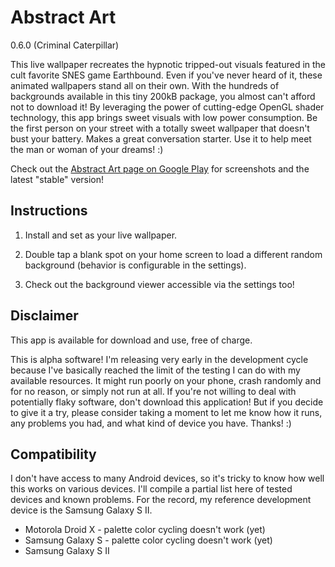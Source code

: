 Abstract Art
============

0.6.0 (Criminal Caterpillar)

This live wallpaper recreates the hypnotic tripped-out visuals featured in the cult favorite SNES game Earthbound. Even if you've never heard of it, these animated wallpapers stand all on their own. With the hundreds of backgrounds available in this tiny 200kB package, you almost can't afford not to download it! By leveraging the power of cutting-edge OpenGL shader technology, this app brings sweet visuals with low power consumption. Be the first person on your street with a totally sweet wallpaper that doesn't bust your battery. Makes a great conversation starter. Use it to help meet the man or woman of your dreams! :)

Check out the [Abstract Art page on Google Play][1] for screenshots and the latest "stable" version!

  [1]: https://play.google.com/store/apps/details?id=net.georgewhiteside.android.abstractart

Instructions
------------

1.  Install and set as your live wallpaper.

2.  Double tap a blank spot on your home screen to load a different random background (behavior is configurable in the settings).

3.  Check out the background viewer accessible via the settings too!

Disclaimer
----------

This app is available for download and use, free of charge.

This is alpha software! I'm releasing very early in the development cycle because I've basically reached the limit of the testing I can do with my available resources. It might run poorly on your phone, crash randomly and for no reason, or simply not run at all. If you're not willing to deal with potentially flaky software, don't download this application! But if you decide to give it a try, please consider taking a moment to let me know how it runs, any problems you had, and what kind of device you have.
Thanks! :)

Compatibility
-------------

I don't have access to many Android devices, so it's tricky to know how well this works on various devices. I'll compile a partial list here of tested devices and known problems. For the record, my reference development device is the Samsung Galaxy S II.

*  Motorola Droid X - palette color cycling doesn't work (yet)
*  Samsung Galaxy S - palette color cycling doesn't work (yet)
*  Samsung Galaxy S II

